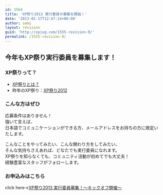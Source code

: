 ```yaml
---
id: 1564
title: 'XP祭り2013 実行委員の募集を開始！'
date: '2013-01-17T12:47:14+00:00'
author: semi
layout: revision
guid: 'http://xpjug.com/1555-revision-9/'
permalink: /1555-revision-9/
---
```


## 今年もXP祭り実行委員を募集します！

### XP祭りって？

- [XP祭りとは？](http://xpjug.com/xpfestival/ "XP祭りとは")
- 昨年のXP祭り：[XP祭り2012](http://xpjug.com/xp2012/ "XP祭り2012")

### こんな方はぜひ

応募条件はありません！  
強いて言えば、  
日本語でコミュニケーションができる方、メールアドレスをお持ちの方に限定いたします。

こんなことをやってみたい、こんな関わり方をしてみたい、  
そんな気持ちさえあれば、どなたでも実行委員になれます。  
XP祭りを知らなくても、コミュニティ活動が初めてでも大丈夫！  
経験豊富なスタッフがフォローします。

### お申込みはこちら

click here→[XP祭り2013 実行委員募集！〜キックオフ開催〜](http://kokucheese.com/event/index/70170/)